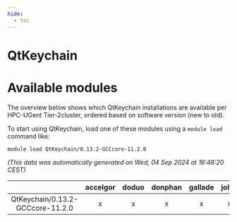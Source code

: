 ```yaml
---
hide:
  - toc
---
```


QtKeychain
==========

# Available modules


The overview below shows which QtKeychain installations are available per HPC-UGent Tier-2cluster, ordered based on software version (new to old).

To start using QtKeychain, load one of these modules using a `module load` command like:

```shell
module load QtKeychain/0.13.2-GCCcore-11.2.0
```

*(This data was automatically generated on Wed, 04 Sep 2024 at 16:48:20 CEST)*  

| |accelgor|doduo|donphan|gallade|joltik|shinx|skitty|
| :---: | :---: | :---: | :---: | :---: | :---: | :---: | :---: |
|QtKeychain/0.13.2-GCCcore-11.2.0|x|x|x|x|x|-|x|
